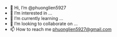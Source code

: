 - 👋 Hi, I’m @phuonglien5927
- 👀 I’m interested in ...
- 🌱 I’m currently learning ...
- 💞️ I’m looking to collaborate on ...
- 📫 How to reach me phuonglien5927@gmail.com


<!---
phuonglien5927/phuonglien5927 is a ✨ special ✨ repository because its `README.md` (this file) appears on your GitHub profile.
You can click the Preview link to take a look at your changes.
--->
